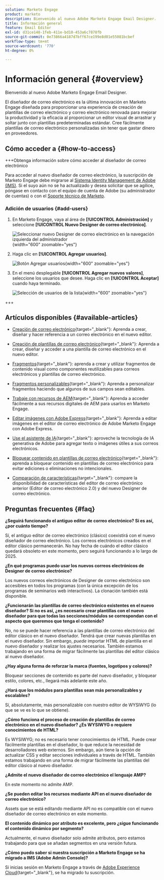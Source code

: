 ```yaml
---
solution: Marketo Engage
product: marketo
description: Bienvenido al nuevo Adobe Marketo Engage Email Designer.
title: Información general
feature: Email Editor
exl-id: d31ce148-1feb-411e-bd10-453a6c7878fb
source-git-commit: 0e73866a4187d7bff67ce199e8d01e55081bcbef
workflow-type: tm+mt
source-wordcount: '770'
ht-degree: 0%

---
```


# Información general {#overview}

Bienvenido al nuevo Adobe Marketo Engage Email Designer.

El diseñador de correo electrónico es la última innovación en Marketo Engage diseñada para proporcionar una experiencia de creación de plantillas de correo electrónico y correo electrónico renovada para mejorar la productividad y la eficacia al proporcionar un editor visual de arrastrar y soltar junto con plantillas predeterminadas estándar. Cree fácilmente plantillas de correo electrónico personalizadas sin tener que gastar dinero en proveedores.

## Cómo acceder a {#how-to-access}

+++Obtenga información sobre cómo acceder al diseñador de correo electrónico

Para acceder al nuevo diseñador de correo electrónico, la suscripción de Marketo Engage debe migrarse al [Sistema Identity Management de Adobe (IMS)](https://experienceleague.adobe.com/es/docs/marketo/using/product-docs/administration/marketo-with-adobe-identity/adobe-identity-management-overview). Si el suyo aún no se ha actualizado y desea solicitar que se agilice, póngase en contacto con el equipo de cuenta de Adobe (su administrador de cuentas) o con el [Soporte técnico de Marketo](https://nation.marketo.com/t5/support/ct-p/Support).

### Adición de usuarios {#add-users}

1. En Marketo Engage, vaya al área de **[!UICONTROL Administración]** y seleccione **[!UICONTROL Nuevo Designer de correo electrónico]**.

   ![Seleccionar nuevo Designer de correo electrónico en la navegación izquierda del administrador](assets/overview-1.png){width="600" zoomable="yes"}

1. Haga clic en **[!UICONTROL Agregar usuarios]**.

   ![Botón Agregar usuarios](assets/overview-2.png){width="600" zoomable="yes"}

1. En el menú desplegable **[!UICONTROL Agregar nuevos valores]**, seleccione los usuarios que desee. Haga clic en **[!UICONTROL Aceptar]** cuando haya terminado.

   ![Selección de usuarios de la lista](assets/overview-3.png){width="600" zoomable="yes"}

+++

## Artículos disponibles {#available-articles}

* [Creación de correo electrónico](/help/marketo/product-docs/email-marketing/email-designer/email-authoring.md){target="_blank"}: Aprenda a crear, diseñar y hacer referencia a un correo electrónico en el nuevo editor.

* [Creación de plantillas de correo electrónico](/help/marketo/product-docs/email-marketing/email-designer/email-template-authoring.md){target="_blank"}: Aprenda a crear, diseñar y acceder a una plantilla de correo electrónico en el nuevo editor.

* [Fragmentos](/help/marketo/product-docs/email-marketing/email-designer/fragments.md){target="_blank"}: aprenda a crear y utilizar fragmentos de contenido visual como componentes reutilizables para correos electrónicos y plantillas de correo electrónico.

* [Fragmentos personalizables](/help/marketo/product-docs/email-marketing/email-designer/customizable-fragments.md){target="_blank"}: Aprenda a personalizar fragmentos haciendo que algunos de sus campos sean editables.

* [Trabaje con recursos de AEM](/help/marketo/product-docs/email-marketing/email-designer/aem-assets.md){target="_blank"}: Aprenda a acceder fácilmente a sus recursos digitales de AEM para usarlos en Marketo Engage.

* [Editar imágenes con Adobe Express](/help/marketo/product-docs/email-marketing/email-designer/edit-images-adobe-express.md){target="_blank"}: Aprenda a editar imágenes en el editor de correo electrónico de Adobe Marketo Engage con Adobe Express.

* [Use el asistente de IA](/help/marketo/product-docs/email-marketing/email-designer/ai-assistant.md){target="_blank"}: aproveche la tecnología de IA generativa de Adobe para agregar texto o imágenes útiles a sus correos electrónicos.

* [Bloquear contenido en plantillas de correo electrónico](/help/marketo/product-docs/email-marketing/email-designer/content-locking.md){target="_blank"}: aprenda a bloquear contenido en plantillas de correo electrónico para evitar ediciones o eliminaciones no intencionales.

* [Comparación de características](/help/marketo/product-docs/email-marketing/email-designer/feature-comparison.md){target="_blank"}: compare la disponibilidad de características del editor de correo electrónico anterior (Editor de correo electrónico 2.0) y del nuevo Designer de correo electrónico.

## Preguntas frecuentes {#faq}

**¿Seguirá funcionando el antiguo editor de correo electrónico? Si es así, ¿por cuánto tiempo?**

Sí, el antiguo editor de correo electrónico (clásico) coexistirá con el nuevo diseñador de correo electrónico. Los correos electrónicos creados en el editor clásico permanecerán. No hay fecha de cuándo el editor clásico quedará obsoleto en este momento, pero seguirá funcionando a lo largo de 2025.

**¿En qué programas puedo usar los nuevos correos electrónicos de Designer de correo electrónico?**

Los nuevos correos electrónicos de Designer de correo electrónico son accesibles en todos los programas (con la única excepción de los programas de seminarios web interactivos). La clonación también está disponible.

**¿Funcionarán las plantillas de correo electrónico existentes en el nuevo diseñador? Si no es así, ¿es necesario crear plantillas con el nuevo diseñador para que todas las secciones/módulos se correspondan con el aspecto que queremos que tenga el contenido?**

No, no se puede hacer referencia a las plantillas de correo electrónico del editor clásico en el nuevo diseñador. Tendrá que crear nuevas plantillas en el nuevo diseñador. Sin embargo, _puede_ importar HTML de plantilla en el nuevo diseñador y realizar los ajustes necesarios. También estamos trabajando en una forma de migrar fácilmente las plantillas del editor clásico al nuevo diseñador.

**¿Hay alguna forma de reforzar la marca (fuentes, logotipos y colores)?**

Bloquear secciones de contenido es parte del nuevo diseñador, y bloquear estilo, colores, etc., llegará más adelante este año.

**¿Hará que los módulos para plantillas sean más personalizables y escalables?**

Sí, absolutamente, más personalizable con nuestro editor de WYSIWYG (lo que se ve es lo que se obtiene).

**¿Cómo funciona el proceso de creación de plantillas de correo electrónico en el nuevo diseñador? ¿Es WYSIWYG o requiere conocimientos de HTML?**

Es WYSIWYG; no es necesario tener conocimientos de HTML. Puede crear fácilmente
plantillas en el diseñador, lo que reduce la necesidad de desarrolladores web externos. Sin embargo, aún tiene la opción de actualizar CSS y editar secciones individuales a través de HTML. También estamos trabajando en una forma de migrar fácilmente las plantillas del editor clásico al nuevo diseñador.

**¿Admite el nuevo diseñador de correo electrónico el lenguaje AMP?**

En este momento no admite AMP.

**¿Se pueden editar los recursos mediante API en el nuevo diseñador de correo electrónico?**

Assets que se está editando mediante API no es compatible con el nuevo diseñador de correo electrónico en este momento.

**El contenido dinámico por atributo es excelente, pero ¿sigue funcionando el contenido dinámico por segmento?**

Actualmente, el nuevo diseñador solo admite atributos, pero estamos trabajando para que se añadan segmentos en una versión futura.

**¿Cómo puedo saber si nuestra suscripción a Marketo Engage se ha migrado a IMS (Adobe Admin Console)?**

Si inicias sesión en Marketo Engage a través de [Adobe Experience Cloud](https://experiencecloud.adobe.com/){target="_blank"}, se ha migrado tu suscripción.
